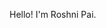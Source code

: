 Hello! I'm Roshni Pai.
<!---
roshnipai05/roshnipai05 is a ✨ special ✨ repository because its `README.md` (this file) appears on your GitHub profile.
You can click the Preview link to take a look at your changes.
--->
